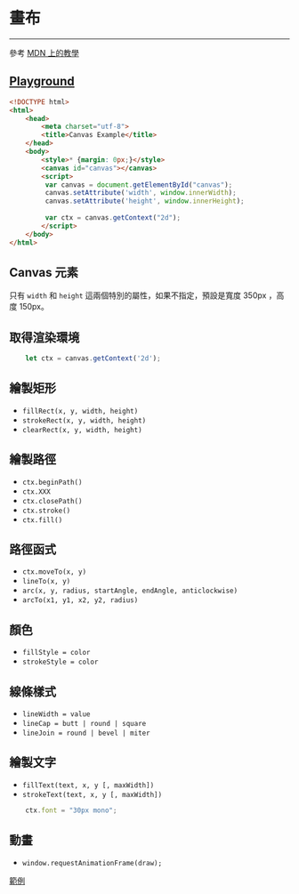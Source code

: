 # 畫布

---

參考 [MDN 上的教學](https://developer.mozilla.org/en-US/docs/Web/API/Canvas_API/Tutorial)

## [Playground](../web-api/examples/canvas.html)

```html
<!DOCTYPE html>
<html>
    <head>
        <meta charset="utf-8">
        <title>Canvas Example</title>        
    </head>
    <body>
        <style>* {margin: 0px;}</style>
        <canvas id="canvas"></canvas>
        <script>
         var canvas = document.getElementById("canvas");
         canvas.setAttribute('width', window.innerWidth);
         canvas.setAttribute('height', window.innerHeight);
         
         var ctx = canvas.getContext("2d");
        </script>        
    </body>
</html>
```

## Canvas 元素

只有 `width` 和 `height` 這兩個特別的屬性，如果不指定，預設是寬度 350px ，高度 150px。

## 取得渲染環境

```js
    let ctx = canvas.getContext('2d');
```

## 繪製矩形

* `fillRect(x, y, width, height)`
* `strokeRect(x, y, width, height)`
* `clearRect(x, y, width, height)`

## 繪製路徑

* `ctx.beginPath()`
* `ctx.XXX`
* `ctx.closePath()`
* `ctx.stroke()`
* `ctx.fill()`


## 路徑函式

* `ctx.moveTo(x, y)`
* `lineTo(x, y)`
* `arc(x, y, radius, startAngle, endAngle, anticlockwise)`
* `arcTo(x1, y1, x2, y2, radius)`

## 顏色

* `fillStyle = color`
* `strokeStyle = color`

## 線條樣式

* `lineWidth = value`
* `lineCap = butt | round | square`
* `lineJoin = round | bevel | miter`

## 繪製文字

* `fillText(text, x, y [, maxWidth])`
* `strokeText(text, x, y [, maxWidth])`


```js
    ctx.font = "30px mono";
```

## 動畫

* `window.requestAnimationFrame(draw);`

[範例](https://developer.mozilla.org/en-US/docs/Web/API/Canvas_API/Tutorial/Advanced_animations)

